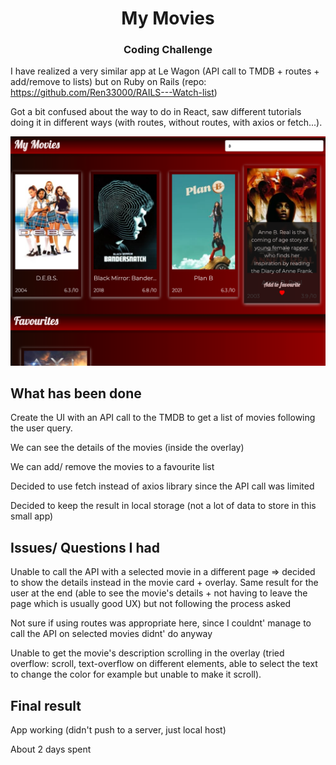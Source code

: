 <h1 align="center">My Movies</h1>
<h3 align="center">Coding Challenge</h3>

I have realized a very similar app at Le Wagon (API call to TMDB + routes + add/remove to lists) but on Ruby on Rails 
(repo: https://github.com/Ren33000/RAILS---Watch-list)

Got a bit confused about the way to do in React, saw different tutorials doing it in different ways (with routes, without routes, with axios or fetch...).


<p align="center">
  <img src="https://github.com/Ren33000/React--MyMovies/blob/master/MyMovie%20Screenshot.png" alt="Screenshot app"/>
</p>


## What has been done

Create the UI with an API call to the TMDB to get a list of movies following the user query.

We can see the details of the movies (inside the overlay)

We can add/ remove the movies to a favourite list

Decided to use fetch instead of axios library since the API call was limited

Decided to keep the result in local storage (not a lot of data to store in this small app)

## Issues/ Questions I had

Unable to call the API with a selected movie in a different page => decided to show the details instead in the movie card + overlay. Same result for the user at the end (able to see the movie's details + not having to leave the page which is usually good UX) but not following the process asked

Not sure if using routes was appropriate here, since I couldnt' manage to call the API on selected movies didnt' do anyway

Unable to get the movie's description scrolling in the overlay (tried overflow: scroll, text-overflow on different elements, able to select the text to change the color for example but unable to make it scroll).

## Final result

App working (didn't push to a server, just local host) 

About 2 days spent
